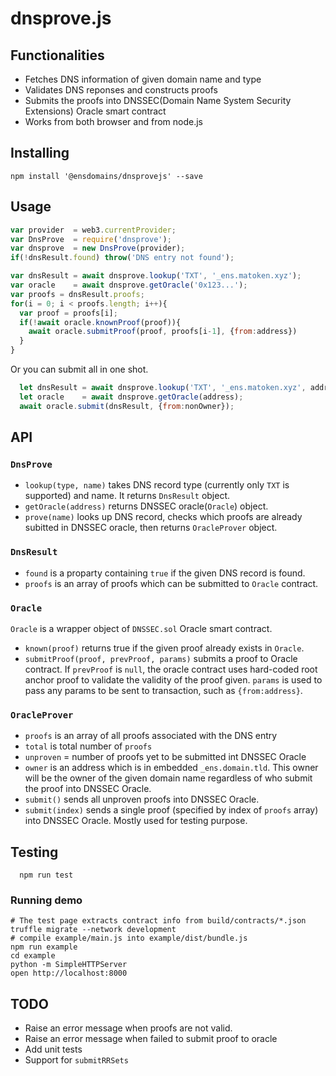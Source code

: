 # dnsprove.js 

## Functionalities

- Fetches DNS information of given domain name and type
- Validates DNS reponses and constructs proofs
- Submits the proofs into DNSSEC(Domain Name System Security Extensions) Oracle smart contract
- Works from both browser and from node.js

## Installing

```
npm install '@ensdomains/dnsprovejs' --save
```

## Usage

```js
var provider  = web3.currentProvider;
var DnsProve  = require('dnsprove');
var dnsprove  = new DnsProve(provider);
if(!dnsResult.found) throw('DNS entry not found');

var dnsResult = await dnsprove.lookup('TXT', '_ens.matoken.xyz');
var oracle    = await dnsprove.getOracle('0x123...');
var proofs = dnsResult.proofs;
for(i = 0; i < proofs.length; i++){
  var proof = proofs[i];
  if(!await oracle.knownProof(proof)){
    await oracle.submitProof(proof, proofs[i-1], {from:address})
  }
}
```

Or you can submit all in one shot.

```js
  let dnsResult = await dnsprove.lookup('TXT', '_ens.matoken.xyz', address);
  let oracle    = await dnsprove.getOracle(address);
  await oracle.submit(dnsResult, {from:nonOwner});
```

## API

### `DnsProve`

- `lookup(type, name)` takes DNS record type (currently only `TXT` is supported) and name. It returns `DnsResult` object.
- `getOracle(address)` returns DNSSEC oracle(`Oracle`) object.
- `prove(name)` looks up DNS record, checks which proofs are already subitted in DNSSEC oracle, then returns `OracleProver` object. 

### `DnsResult`

- `found` is a proparty containing `true` if the given DNS record is found.
- `proofs` is an array of proofs which can be submitted to `Oracle` contract.

### `Oracle`

`Oracle` is a wrapper object of `DNSSEC.sol` Oracle smart contract.

- `known(proof)` returns true if the given proof already exists in `Oracle`.
- `submitProof(proof, prevProof, params)` submits a proof to Oracle contract. If `prevProof` is `null`, the oracle contract uses hard-coded root anchor proof to validate the validity of the proof given. `params` is used to pass any params to be sent to transaction, such as `{from:address}`.

### `OracleProver`

- `proofs` is an array of all proofs associated with the DNS entry
- `total` is total number of `proofs`
- `unproven` = number of proofs yet to be submitted int DNSSEC Oracle
- `owner` is an address which is in embedded `_ens.domain.tld`. This owner will be the owner of the given domain name regardless of who submit the proof into DNSSEC Oracle.
- `submit()` sends all unproven proofs into DNSSEC Oracle.
- `submit(index)` sends a single proof (specified by index of `proofs` array) into DNSSEC Oracle. Mostly used for testing purpose.

## Testing

```
  npm run test
```

### Running demo

```
# The test page extracts contract info from build/contracts/*.json 
truffle migrate --network development
# compile example/main.js into example/dist/bundle.js
npm run example
cd example
python -m SimpleHTTPServer 
open http://localhost:8000
```

## TODO

- Raise an error message when proofs are not valid.
- Raise an error message when failed to submit proof to oracle
- Add unit tests
- Support for `submitRRSets`
